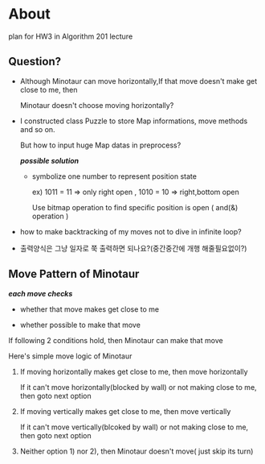# About

plan for HW3 in Algorithm 201 lecture



## Question?


- Although Minotaur can move horizontally,If that move doesn't make get close to me, then

  Minotaur doesn't choose moving horizontally?


- I constructed class Puzzle to store Map informations, move methods and so on.

  But how to input huge Map datas in preprocess?  

  ***possible solution***
  
  - symbolize one number to represent position state

    ex) 1011 = 11 => only right open , 1010 = 10 => right,bottom open

    Use bitmap operation to find specific position is open ( and(&) operation )


- how to make backtracking of my moves not to dive in infinite loop?

- 출력양식은 그냥 일자로 쭉 출력하면 되나요?(중간중간에 개행 해줄필요없이?)


## Move Pattern of Minotaur

***each move checks*** 

- whether that move makes get close to me
 
- whether possible to make that move

If following 2 conditions hold, then Minotaur can make that move


Here's simple move logic of Minotaur
  
1) If moving horizontally makes get close to me, then move horizontally

   If it can't move horizontally(blocked by wall) or not making close to me, then goto next option


2) If moving vertically makes get close to me, then move vertically

   If it can't move vertically(blcoked by wall) or not making close to me, then goto next option


3) Neither option 1) nor 2), then Minotaur doesn't move( just skip its turn)


